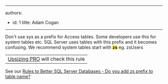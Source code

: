 

---
authors:
  - id: 1
    title: Adam Cogan
---




<span class='intro'> 
  <p>Don't use sys as a prefix for Access tables. Some developers use this for system tables etc. SQL Server uses tables with this prefix and it becomes confusing. We recommend system tables start with <b><b style="background-color&#58;#ffff66;color&#58;black;">zs</b></b> eg. zsUsers</p>
<p><a href="http&#58;//www.ssw.com.au/ssw/Standards/Rules/RulesToBetterSQLServerDatabases.aspx#ZSPrefix"></a></p>
 </span>


  <table class="clsSSWProductTable" cellspacing="2" summary="Upsizing PRO" cellpadding="2">
    <tbody>
        <tr>
            <td><a href="http&#58;//www.ssw.com.au/ssw/UpsizingPRO">Upsizing PRO</a> will check this rule </td>
        </tr>
    </tbody>
</table>
See our <a href="http&#58;//www.ssw.com.au/ssw/Standards/Rules/RulesToBetterSQLServerDatabases.aspx#ZSPrefix">Rules to Better SQL Server Databases - Do you add zs prefix to table name?</a>




